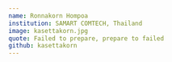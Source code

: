 ```yaml
---
name: Ronnakorn Hompoa
institution: SAMART COMTECH, Thailand
image: kasettakorn.jpg
quote: Failed to prepare, prepare to failed
github: kasettakorn
---
```

